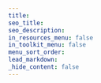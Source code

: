 ```yaml
---
title:
seo_title:
seo_description:
in_resources_menu: false
in_toolkit_menu: false
menu_sort_order:
lead_markdown:
_hide_content: false
---
```

